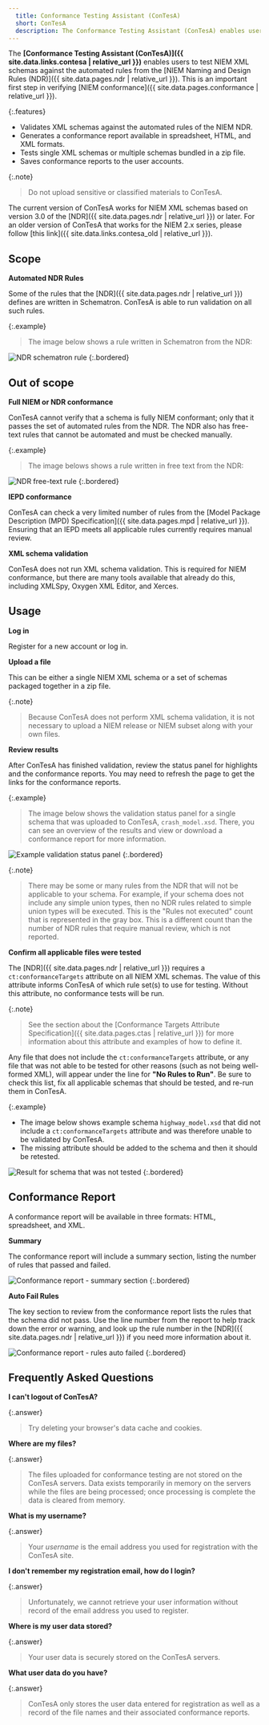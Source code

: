 ```yaml
---
  title: Conformance Testing Assistant (ConTesA)
  short: ConTesA
  description: The Conformance Testing Assistant (ConTesA) enables users to test NIEM XML schemas against the automated rules from the NIEM Naming and Design Rules (NDR).
---
```


The **[Conformance Testing Assistant (ConTesA)]({{ site.data.links.contesa | relative_url }})** enables users to test NIEM XML schemas against the automated rules from the [NIEM Naming and Design Rules (NDR)]({{ site.data.pages.ndr | relative_url }}).  This is an important first step in verifying [NIEM conformance]({{ site.data.pages.conformance | relative_url }}).

{:.features}
- Validates XML schemas against the automated rules of the NIEM NDR.
- Generates a conformance report available in spreadsheet, HTML, and XML formats.
- Tests single XML schemas or multiple schemas bundled in a zip file.
- Saves conformance reports to the user accounts.

{:.note}
> Do not upload sensitive or classified materials to ConTesA.

<!--more-->

The current version of ConTesA works for NIEM XML schemas based on version 3.0 of the [NDR]({{ site.data.pages.ndr | relative_url }}) or later.  For an older version of ConTesA that works for the NIEM 2.x series, please follow [this link]({{ site.data.links.contesa_old | relative_url }}).

## Scope

**Automated NDR Rules**

Some of the rules that the [NDR]({{ site.data.pages.ndr | relative_url }}) defines are written in Schematron.  ConTesA is able to run validation on all such rules.

{:.example}
> The image below shows a rule written in Schematron from the NDR:

![NDR schematron rule](assets/rule-schematron.png)
{:.bordered}

## Out of scope

**Full NIEM or NDR conformance**

ConTesA cannot verify that a schema is fully NIEM conformant; only that it passes the set of automated rules from the NDR.  The NDR also has free-text rules that cannot be automated and must be checked manually.

{:.example}
> The image belows shows a rule written in free text from the NDR:

![NDR free-text rule](assets/rule-text.png)
{:.bordered}

**IEPD conformance**

ConTesA can check a very limited number of rules from the [Model Package Description (MPD) Specification]({{ site.data.pages.mpd | relative_url }}).  Ensuring that an IEPD meets all applicable rules currently requires manual review.

**XML schema validation**

ConTesA does not run XML schema validation.  This is required for NIEM conformance, but there are many tools available that already do this, including XMLSpy, Oxygen XML Editor, and Xerces.

## Usage

**Log in**

Register for a new account or log in.

**Upload a file**

This can be either a single NIEM XML schema or a set of schemas packaged together in a zip file.

{:.note}
> Because ConTesA does not perform XML schema validation, it is not necessary to upload a NIEM release or NIEM subset along with your own files.

**Review results**

After ConTesA has finished validation, review the status panel for highlights and the conformance reports.  You may need to refresh the page to get the links for the conformance reports.

{:.example}
> The image below shows the validation status panel for a single schema that was uploaded to ConTesA, `crash_model.xsd`.  There, you can see an overview of the results and view or download a conformance report for more information.

![Example validation status panel](assets/validation-status-callouts.png)
{:.bordered}

{:.note}
> There may be some or many rules from the NDR that will not be applicable to your schema.  For example, if your schema does not include any simple union types, then no NDR rules related to simple union types will be executed.  This is the "Rules not executed" count that is represented in the gray box.  This is a different count than the number of NDR rules that require manual review, which is not reported.

**Confirm all applicable files were tested**

The [NDR]({{ site.data.pages.ndr | relative_url }}) requires a `ct:conformanceTargets` attribute on all NIEM XML schemas.  The value of this attribute informs ConTesA of which rule set(s) to use for testing.  Without this attribute, no conformance tests will be run.

{:.note}
> See the section about the [Conformance Targets Attribute Specification]({{ site.data.pages.ctas | relative_url }}) for more information about this attribute and examples of how to define it.

Any file that does not include the `ct:conformanceTargets` attribute, or any file that was not able to be tested for other reasons (such as not being well-formed XML), will appear under the line for **"No Rules to Run"**.  Be sure to check this list, fix all applicable schemas that should be tested, and re-run them in ConTesA.

{:.example}
- The image below shows example schema `highway_model.xsd` that did not include a `ct:conformanceTargets` attribute and was therefore unable to be validated by ConTesA.
- The missing attribute should be added to the schema and then it should be retested.

![Result for schema that was not tested](assets/validation-none.png)
{:.bordered}

## Conformance Report

A conformance report will be available in three formats: HTML, spreadsheet, and XML.

**Summary**

The conformance report will include a summary section, listing the number of rules that passed and failed.

![Conformance report - summary section](assets/report-summary.png)
{:.bordered}

**Auto Fail Rules**

The key section to review from the conformance report lists the rules that the schema did not pass.  Use the line number from the report to help track down the error or warning, and look up the rule number in the [NDR]({{ site.data.pages.ndr | relative_url }}) if you need more information about it.

![Conformance report - rules auto failed](assets/report-errors.png)
{:.bordered}

## Frequently Asked Questions

**I can't logout of ConTesA?**

{:.answer}
> Try deleting your browser's data cache and cookies.

**Where are my files?**

{:.answer}
> The files uploaded for conformance testing are not stored on the ConTesA servers. Data exists temporarily in memory on the servers while the files are being processed; once processing is complete the data is cleared from memory.

**What is my username?**

{:.answer}
> Your *username* is the email address you used for registration with the ConTesA site.

**I don't remember my registration email, how do I login?**

{:.answer}
> Unfortunately, we cannot retrieve your user information without record of the email address you used to register.

**Where is my user data stored?**

{:.answer}
> Your user data is securely stored on the ConTesA servers.

**What user data do you have?**

{:.answer}
> ConTesA only stores the user data entered for registration as well as a record of the file names and their associated conformance reports.
